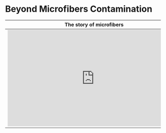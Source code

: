 # **Beyond Microfibers Contamination**

|The story of microfibers | The microfibers problem |
| -------- | -------- | 
| <iframe width="560" height="315" src="https://www.youtube.com/embed/BqkekY5t7KY?si=054aHHHjBu-HIqcV" title="YouTube video player" frameborder="0" allow="accelerometer; autoplay; clipboard-write; encrypted-media; gyroscope; picture-in-picture; web-share" allowfullscreen></iframe>  | <iframe width="560" height="315" src="https://www.youtube.com/embed/83NL-8hZcFE?si=scYvL09PLZ7VcfBB" title="YouTube video player" frameborder="0" allow="accelerometer; autoplay; clipboard-write; encrypted-media; gyroscope; picture-in-picture; web-share" allowfullscreen></iframe>    |     |